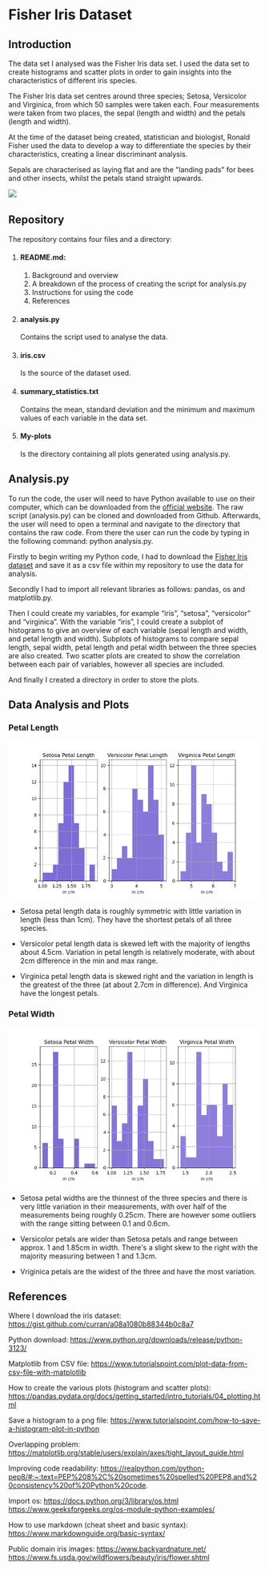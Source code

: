 # Fisher Iris Dataset

## Introduction

The data set I analysed was the Fisher Iris data set. I used the data set to create histograms and scatter plots in order to gain insights into the characteristics of different iris species. 

The Fisher Iris data set centres around three species; Setosa, Versicolor and Virginica, from which 50 samples were taken each. Four measurements were taken from two places, the sepal (length and width) and the petals (length and width). 

At the time of the dataset being created, statistician and biologist, Ronald Fisher used the data to develop a way to differentiate the species by their characteristics, creating a linear discriminant analysis.

Sepals are characterised as laying flat and are the "landing pads" for bees and other insects, whilst the petals stand straight upwards.

<img src="https://github.com/Shmoooe/pands-project/assets/157913855/01dce8dd-9492-49a3-be99-35dfdb4de049" height= "500">

## Repository

The repository contains four files and a directory:
1. #### README.md:
    
    1. 
        Background and overview
    2. 
        A breakdown of the process of creating the script for analysis.py
    3. 
        Instructions for using the code 
    4. 
        References

2. #### analysis.py
    
    Contains the script used to analyse the data.

3. #### iris.csv
    
    Is the source of the dataset used.

4. #### summary_statistics.txt
    
    Contains the mean, standard deviation and the minimum and maximum values of each variable in the data set.

5. #### My-plots
    
    Is the directory containing all plots generated using analysis.py.


## Analysis.py

To run the code, the user will need to have Python available to use on their computer, which can be downloaded from the [official website](https://www.python.org/downloads/release/python-3123/). The raw script (analysis.py) can be cloned and downloaded from Github. Afterwards, the user will need to open a terminal and navigate to the directory that contains the raw code. From there the user can run the code by typing in the following command: python analysis.py. 

Firstly to begin writing my Python code, I had to download the [Fisher Iris dataset](https://gist.github.com/curran/a08a1080b88344b0c8a7) and save it as a csv file within my repository to use the data for analysis. 

Secondly I had to import all relevant libraries as follows: pandas, os and matplotlib.py. 

Then I could create my variables, for example “iris”, “setosa”, “versicolor” and “virginica”. With the variable “iris”, I could create a subplot of histograms to give an overview of each variable (sepal length and width, and petal length and width). Subplots of histograms to compare sepal length, sepal width, petal length and petal width between the three species are also created. Two scatter plots are created to show the correlation between each pair of variables, however all species are included. 

And finally I created a directory in order to store the plots. 

## Data Analysis and Plots

### Petal Length

![Petal Length Comparison](my_plots/petal_length_comparison.png)

- Setosa petal length data is roughly symmetric with little variation in length (less than 1cm). They have the shortest petals of all three species.

- Versicolor petal length data is skewed left with the majority of lengths about 4.5cm. Variation in petal length is relatively moderate, with about 2cm difference in the min and max range.

- Virginica petal length data is skewed right and the variation in length is the greatest of the three (at about 2.7cm in difference). And Virginica have the longest petals. 


### Petal Width

![Petal Width Comparison](my_plots/petal_width_comparison.png)

- Setosa petal widths are the thinnest of the three species and there is very little variation in their measurements, with over half of the measurements being roughly 0.25cm. There are however some outliers with the range sitting between 0.1 and 0.6cm.

- Versicolor petals are wider than Setosa petals and range between approx. 1 and 1.85cm in width. There's a slight skew to the right with the majority measuring between 1 and 1.3cm.

- Vriginica petals are the widest of the three and have the most variation.


## References

Where I download the iris dataset:
https://gist.github.com/curran/a08a1080b88344b0c8a7

Python download:
https://www.python.org/downloads/release/python-3123/

Matplotlib from CSV file: 
https://www.tutorialspoint.com/plot-data-from-csv-file-with-matplotlib

How to create the various plots (histogram and scatter plots):
https://pandas.pydata.org/docs/getting_started/intro_tutorials/04_plotting.html

Save a histogram to a png file:
https://www.tutorialspoint.com/how-to-save-a-histogram-plot-in-python

Overlapping problem:
https://matplotlib.org/stable/users/explain/axes/tight_layout_guide.html

Improving code readability:
https://realpython.com/python-pep8/#:~:text=PEP%208%2C%20sometimes%20spelled%20PEP8,and%20consistency%20of%20Python%20code.

Import os:
https://docs.python.org/3/library/os.html
https://www.geeksforgeeks.org/os-module-python-examples/

How to use markdown (cheat sheet and basic syntax):
https://www.markdownguide.org/basic-syntax/

Public domain iris images:
https://www.backyardnature.net/
https://www.fs.usda.gov/wildflowers/beauty/iris/flower.shtml